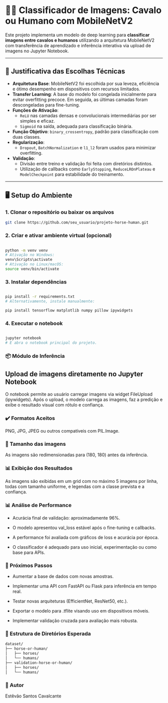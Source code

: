 # 🐎🤖 Classificador de Imagens: Cavalo ou Humano com MobileNetV2

Este projeto implementa um modelo de deep learning para **classificar imagens entre cavalos e humanos** utilizando a arquitetura MobileNetV2 com transferência de aprendizado e inferência interativa via upload de imagens no Jupyter Notebook.

---

## 🔧 Justificativa das Escolhas Técnicas

- **Arquitetura Base**: MobileNetV2 foi escolhida por sua leveza, eficiência e ótimo desempenho em dispositivos com recursos limitados.
- **Transfer Learning**: A base do modelo foi congelada inicialmente para evitar overfitting precoce. Em seguida, as últimas camadas foram descongeladas para fine-tuning.
- **Funções de Ativação**:
  - `ReLU` nas camadas densas e convolucionais intermediárias por ser simples e eficaz.
  - `Sigmoid` na saída, adequada para classificação binária.
- **Função Objetivo**: `binary_crossentropy`, padrão para classificação com duas classes.
- **Regularização**:
  - `Dropout`, `BatchNormalization` e `l1_l2` foram usados para minimizar overfitting.
- **Validação**:
  - Divisão entre treino e validação foi feita com diretórios distintos.
  - Utilização de callbacks como `EarlyStopping`, `ReduceLROnPlateau` e `ModelCheckpoint` para estabilidade do treinamento.

---

## 🖥️ Setup do Ambiente

### 1. Clonar o repositório ou baixar os arquivos

```bash
git clone https://github.com/seu_usuario/projeto-horse-human.git
```
### 2. Criar e ativar ambiente virtual (opcional)
```bash

python -m venv venv
# Ativação no Windows:
venv\Scripts\activate
# Ativação no Linux/macOS:
source venv/bin/activate
```

### 3. Instalar dependências
```bash

pip install -r requirements.txt
# Alternativamente, instale manualmente:

pip install tensorflow matplotlib numpy pillow ipywidgets
```

### 4. Executar o notebook
```bash

jupyter notebook
# E abra o notebook principal do projeto.
````

### 📦 Módulo de Inferência
## Upload de imagens diretamente no Jupyter Notebook
O notebook permite ao usuário carregar imagens via widget FileUpload (ipywidgets). Após o upload, o modelo carrega as imagens, faz a predição e exibe o resultado visual com rótulo e confiança.

### ✔️ Formatos Aceitos
PNG, JPG, JPEG ou outros compatíveis com PIL.Image.

### 📐 Tamanho das imagens
As imagens são redimensionadas para (180, 180) antes da inferência.

### 📊 Exibição dos Resultados
As imagens são exibidas em um grid com no máximo 5 imagens por linha, todas com tamanho uniforme, e legendas com a classe prevista e a confiança.

### 📊 Análise de Performance
* Acurácia final de validação: aproximadamente 96%.

* O modelo apresentou val_loss estável após o fine-tuning e callbacks.

* A performance foi avaliada com gráficos de loss e acurácia por época.

* O classificador é adequado para uso inicial, experimentação ou como base para APIs.

### 🚀 Próximos Passos
* Aumentar a base de dados com novas amostras.

* Implementar uma API com FastAPI ou Flask para inferência em tempo real.

* Testar novas arquiteturas (EfficientNet, ResNet50, etc.).

* Exportar o modelo para .tflite visando uso em dispositivos móveis.

* Implementar validação cruzada para avaliação mais robusta.

### 📁 Estrutura de Diretórios Esperada
```bash
dataset/
├── horse-or-human/
│   ├── horses/
│   └── humans/
├── validation-horse-or-human/
│   ├── horses/
│   └── humans/
```

### 🧠 Autor
Estêvão Santos Cavalcante
